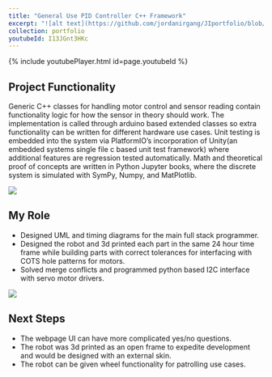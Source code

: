 ```yaml
---
title: "General Use PID Controller C++ Framework"
excerpt: "![alt text](https://github.com/jordanirgang/JIportfolio/blob/master/images/downloadcrop.png?raw=true)<br/><br/>In order to bring closed loop motor control costs down, this framework will read a potentiometer/encoder and a motor and apply PID controls. This is being built to support my future projects."
collection: portfolio
youtubeId: I13JGnt3HKc
---
```


{% include youtubePlayer.html id=page.youtubeId %}
<br>

## Project Functionality
Generic C++ classes for handling motor control and sensor reading contain functionality logic for how the sensor in theory should work. The implementation is called through arduino based extended classes so extra functionality can be written for different hardware use cases. Unit testing is embedded into the system via PlatformIO’s incorporation of  Unity(an embedded systems single file c based unit test framework) where additional features are regression tested automatically.
Math and theoretical proof of concepts are written in Python Jupyter books, where the discrete system is simulated with SymPy, Numpy, and MatPlotlib.

![]([https://github.com/jordanirgang/JIportfolio/blob/master/images/gallery3.jpg?raw=true](https://github.com/jordanirgang/JIportfolio/blob/master/images/download.png?raw=true))

## My Role
- Designed UML and timing diagrams for the main full stack programmer.
- Designed the robot and 3d printed each part in the same 24 hour time frame while building parts with correct tolerances for interfacing with COTS hole patterns for motors.
- Solved merge conflicts and programmed python based I2C interface with servo motor drivers.

![]([https://github.com/jordanirgang/JIportfolio/blob/master/images/gallery1.jpg?raw=true](https://github.com/jordanirgang/JIportfolio/blob/master/images/thumbnail3.png?raw=true))

## Next Steps
- The webpage UI can have more complicated yes/no questions.
- The robot was 3d printed as an open frame to expedite development and would be designed with an external skin.
- The robot can be given wheel functionality for patrolling use cases.
